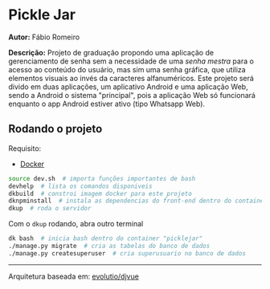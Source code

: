 # Pickle Jar

**Autor:** Fábio Romeiro

**Descrição:** Projeto de graduação propondo uma aplicação de gerenciamento de senha sem a necessidade de uma _senha mestra_ para o acesso ao conteúdo do usuário, mas sim uma senha gráfica, que utiliza elementos visuais ao invés da caracteres alfanuméricos. Este projeto será divido em duas aplicações, um aplicativo Android e uma aplicação Web, sendo a Android o sistema "principal", pois a aplicação Web só funcionará enquanto o app Android estiver ativo (tipo Whatsapp Web). 

## Rodando o projeto
Requisito:
- [Docker](https://docs.docker.com/install/)


```bash
source dev.sh  # importa funções importantes de bash
devhelp  # lista os comandos disponiveis
dkbuild  # constroi imagem docker para este projeto
dknpminstall  # instala as dependencias do front-end dentro do container
dkup  # roda o servidor
```

Com o `dkup` rodando, abra outro terminal

```bash
dk bash  # inicia bash dentro do container "picklejar"
./manage.py migrate  # cria as tabelas do banco de dados
./manage.py createsuperuser  # cria superusuario no banco de dados
```

---

Arquitetura baseada em: [evolutio/djvue](https://github.com/evolutio/djavue)